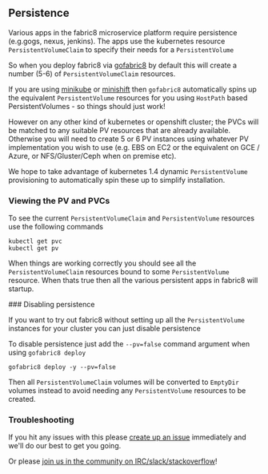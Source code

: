 ## Persistence

Various apps in the fabric8 microservice platform require persistence (e.g.gogs, nexus, jenkins). The apps use the kubernetes resource `PersistentVolumeClaim` to specify their needs for a `PersistentVolume`

So when you deploy fabric8 via [gofabric8](https://github.com/fabric8io/gofabric8) by default this will create a number (5-6) of `PersistentVolumeClaim` resources.

If you are using [minikube](https://github.com/jimmidyson/minikube) or [minishift](https://github.com/jimmidyson/minishift) then `gofabric8` automatically spins up the equivalent `PersistentVolume` resources for you using `HostPath` based PersistentVolumes - so things should just work!

However on any other kind of kubernetes or openshift cluster; the PVCs will be matched to any suitable PV resources that are already available. Otherwise you will need to create 5 or 6 PV instances using whatever PV implementation you wish to use (e.g. EBS on EC2 or the equivalent on GCE / Azure, or NFS/Gluster/Ceph when on premise etc).

We hope to take advantage of kubernetes 1.4 dynamic `PersistentVolume` provisioning to automatically spin these up to simplify installation.

### Viewing the PV and PVCs

To see the current `PersistentVolumeClaim` and `PersistentVolume` resources use the following commands

    kubectl get pvc
    kubectl get pv

When things are working correctly you should see all the `PersistentVolumeClaim` resources bound to some `PersistentVolume` resource. When thats true then all the various persistent apps in fabric8 will startup.

### Disabling persistence

If you want to try out fabric8 without setting up all the `PersistentVolume` instances for your cluster you can just disable persistence

To disable persistence just add the `--pv=false` command argument when using `gofabric8 deploy`

    gofabric8 deploy -y --pv=false

Then all `PersistentVolumeClaim` volumes will be converted to `EmptyDir` volumes instead to avoid needing any `PersistentVolume` resources to be created.

### Troubleshooting

If you hit any issues with this please [create up an issue](https://github.com/fabric8io/gofabric8/issues) immediately and we'll do our best to get you going.

Or please [join us in the community on IRC/slack/stackoverflow](http://fabric8.io/community/)!
